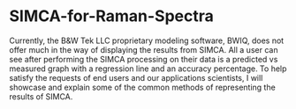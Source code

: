 # SIMCA-for-Raman-Spectra

Currently, the B&W Tek LLC proprietary modeling software, BWIQ, does not offer much in the way of displaying the results from SIMCA. All a user can see after performing the SIMCA processing on their data is a predicted vs measured graph with a regression line and an accuracy percentage. To help satisfy the requests of end users and our applications scientists, I will showcase and explain some of the common methods of representing the results of SIMCA.  
